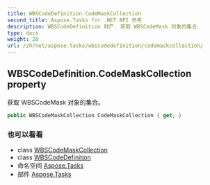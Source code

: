 ```yaml
---
title: WBSCodeDefinition.CodeMaskCollection
second_title: Aspose.Tasks for .NET API 参考
description: WBSCodeDefinition 财产. 获取 WBSCodeMask 对象的集合
type: docs
weight: 20
url: /zh/net/aspose.tasks/wbscodedefinition/codemaskcollection/
---
```

## WBSCodeDefinition.CodeMaskCollection property

获取 WBSCodeMask 对象的集合。

```csharp
public WBSCodeMaskCollection CodeMaskCollection { get; }
```

### 也可以看看

* class [WBSCodeMaskCollection](../../wbscodemaskcollection/)
* class [WBSCodeDefinition](../)
* 命名空间 [Aspose.Tasks](../../wbscodedefinition/)
* 部件 [Aspose.Tasks](../../../)


